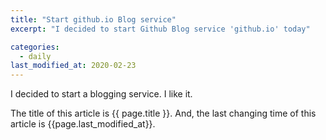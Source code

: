 ```yaml
---
title: "Start github.io Blog service"
excerpt: "I decided to start Github Blog service 'github.io' today"

categories:
  - daily
last_modified_at: 2020-02-23  
---
```


I decided to start a blogging service.
I like it.

The title of this article is {{ page.title }}.
And, the last changing time of this article is {{page.last_modified_at}}.
